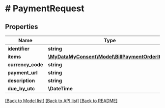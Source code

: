 # # PaymentRequest

## Properties

Name | Type | Description | Notes
------------ | ------------- | ------------- | -------------
**identifier** | **string** |  | [optional]
**items** | [**\MyDataMyConsent\Model\BillPaymentOrderItem[]**](BillPaymentOrderItem.md) |  | [optional]
**currency_code** | **string** |  | [optional]
**payment_url** | **string** |  | [optional]
**description** | **string** |  | [optional]
**due_by_utc** | **\DateTime** |  | [optional]

[[Back to Model list]](../../README.md#models) [[Back to API list]](../../README.md#endpoints) [[Back to README]](../../README.md)
